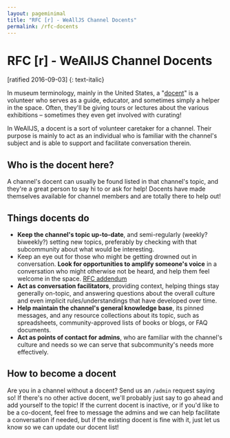 ```yaml
---
layout: pageminimal
title: "RFC [r] - WeAllJS Channel Docents"
permalink: /rfc-docents
---
```


# RFC [r] - WeAllJS Channel Docents

[ratified 2016-09-03]
{: text-italic}

In museum terminology, mainly in the United States, a "[docent](https://en.wikipedia.org/wiki/Museum_docent)" is a volunteer who serves as a guide, educator, and sometimes simply a helper in the space. Often, they'll be giving tours or lectures about the various exhibitions – sometimes they even get involved with curating!

In WeAllJS, a docent is a sort of volunteer caretaker for a channel. Their purpose is mainly to act as an individual who is familiar with the channel's subject and is able to support and facilitate conversation therein.

## Who is the docent here?

A channel's docent can usually be found listed in that channel's topic, and they're a great person to say hi to or ask for help! Docents have made themselves available for channel members and are totally there to help out!

## Things docents do

   * **Keep the channel's topic up-to-date**, and semi-regularly (weekly? biweekly?) setting new topics, preferably by checking with that subcommunity about what would be interesting.
   * Keep an eye out for those who might be getting drowned out in conversation. **Look for opportunities to amplify someone's voice** in a conversation who might otherwise not be heard, and help them feel welcome in the space. [RFC addendum](https://wealljs.slack.com/files/kat/F285M3N6S/RFC__r__-_Inclusion_by_docents)
   * **Act as conversation facilitators**, providing context, helping things stay generally on-topic, and answering questions about the overall culture and even implicit rules/understandings that have developed over time.
   * **Help maintain the channel's general knowledge base**, its pinned messages, and any resource collections about its topic, such as spreadsheets, community-approved lists of books or blogs, or FAQ documents.
   * **Act as points of contact for admins**, who are familiar with the channel's culture and needs so we can serve that subcommunity's needs more effectively.

## How to become a docent

Are you in a channel without a docent? Send us an `/admin` request saying so! If there's no other active docent, we'll probably just say to go ahead and add yourself to the topic! If the current docent is inactive, or if you'd like to be a co-docent, feel free to message the admins and we can help facilitate a conversation if needed, but if the existing docent is fine with it, just let us know so we can update our docent list!